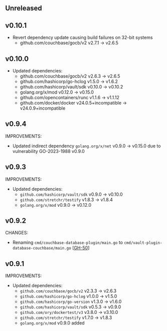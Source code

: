 ## Unreleased

## v0.10.1
* Revert dependency update causing build failures on 32-bit systems
  * github.com/couchbase/gocb/v2 v2.7.1 -> v2.6.5

## v0.10.0
* Updated dependencies:
  * github.com/couchbase/gocb/v2 v2.6.3 -> v2.6.5
  * github.com/hashicorp/go-hclog v1.5.0 -> v1.6.2
  * github.com/hashicorp/vault/sdk v0.10.0 -> v0.10.2
  * golang.org/x/mod v0.12.0 -> v0.15.0
  * github.com/opencontainers/runc v1.1.6 -> v1.1.12
  * github.com/docker/docker v24.0.5+incompatible -> v24.0.9+incompatible

## v0.9.4

IMPROVEMENTS:
* Updated indirect dependency `golang.org/x/net` v0.9.0 -> v0.15.0 due to vulnerability GO-2023-1988 v0.9.0
  
## v0.9.3

IMPROVEMENTS:

* Updated dependencies:
  * `github.com/hashicorp/vault/sdk` v0.9.0 -> v0.10.0
  * `github.com/stretchr/testify` v1.8.3 -> v1.8.4
  * `golang.org/x/mod` v0.9.0 -> v0.12.0

## v0.9.2

CHANGES:
* Renaming  `cmd/couchbase-database-plugin/main.go` to `cmd/vault-plugin-database-couchbase/main.go` [[GH-50](https://github.com/hashicorp/vault-plugin-database-couchbase/pull/50)]

## v0.9.1

IMPROVEMENTS:
* Updated dependencies:
   * `github.com/couchbase/gocb/v2` v2.3.3 -> v2.6.3
   * `github.com/hashicorp/go-hclog` v1.0.0 -> v1.5.0
   * `github.com/hashicorp/go-version` v1.3.0 -> v1.6.0
   * `github.com/hashicorp/vault/sdk` v0.5.3 -> v0.9.0
   * `github.com/ory/dockertest/v3` v3.8.0 -> v3.10.0
   * `github.com/stretchr/testify` v1.7.0 -> v1.8.3
   * `golang.org/x/mod` v0.9.0 added
